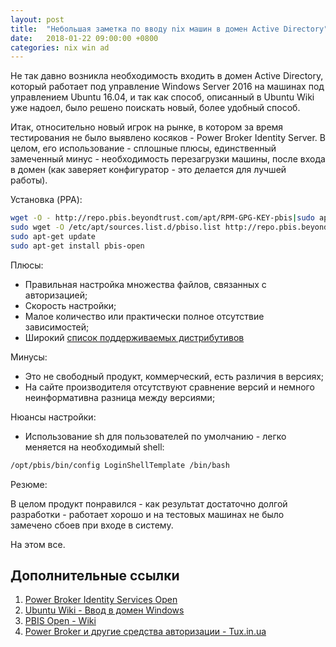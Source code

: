 ```yaml
---
layout: post
title:  "Небольшая заметка по вводу nix машин в домен Active Directory"
date:   2018-01-22 09:00:00 +0800
categories: nix win ad
---
```


Не так давно возникла необходимость входить в домен Active Directory, который работает под управление Windows Server 2016 на машинах под управлением Ubuntu 16.04, и так как способ, описанный в Ubuntu Wiki уже надоел, было решено поискать новый, более удобный способ.

Итак, относительно новый игрок на рынке, в котором за время тестирования не было выявлено косяков - Power Broker Identity Server. В целом, его использование - сплошные плюсы, единственный замеченный минус - необходимость перезагрузки машины, после входа в домен (как заверяет конфигуратор - это делается для лучшей работы).

Установка (PPA):

```sh
wget -O - http://repo.pbis.beyondtrust.com/apt/RPM-GPG-KEY-pbis|sudo apt-key add -
sudo wget -O /etc/apt/sources.list.d/pbiso.list http://repo.pbis.beyondtrust.com/apt/pbiso.list
sudo apt-get update
sudo apt-get install pbis-open
```

Плюсы:
- Правильная настройка множества файлов, связанных с авторизацией;
- Скорость настройки;
- Малое количество или практически полное отсутствие зависимостей;
- Широкий [список поддерживаемых дистрибутивов](https://www.beyondtrust.com/wp-content/uploads/documentation-pbis-supported-platforms-full-list.pdf)

Минусы:
- Это не свободный продукт, коммерческий, есть различия в версиях;
- На сайте производителя отсутствуют сравнение версий и немного неинформативна разница между версиями;

Нюансы настройки:

- Использование sh для пользователей по умолчанию - легко меняется на необходимый shell:

```sh
/opt/pbis/bin/config LoginShellTemplate /bin/bash
```

Резюме:

В целом продукт понравился - как результат достаточно долгой разработки - работает хорошо и на тестовых машинах не было замечено сбоев при входе в систему.

На этом все.

## Дополнительные ссылки

1. [Power Broker Identity Services Open](https://www.beyondtrust.com/products/powerbroker-identity-services-open)
2. [Ubuntu Wiki - Ввод в домен Windows](http://help.ubuntu.ru/wiki/ввод_в_домен_windows)
3. [PBIS Open - Wiki](https://github.com/BeyondTrust/pbis-open/wiki)
4. [Power Broker и другие средства авторизации - Tux.in.ua](https://www.tux.in.ua/articles/3117)
